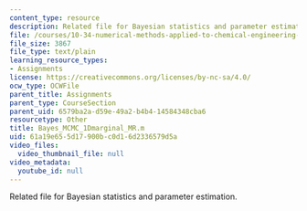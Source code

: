 ```yaml
---
content_type: resource
description: Related file for Bayesian statistics and parameter estimation.
file: /courses/10-34-numerical-methods-applied-to-chemical-engineering-fall-2005/61a19e655d17900bc0d16d2336579d5a_Bayes_MCMC_1Dmarginal_MR.m
file_size: 3867
file_type: text/plain
learning_resource_types:
- Assignments
license: https://creativecommons.org/licenses/by-nc-sa/4.0/
ocw_type: OCWFile
parent_title: Assignments
parent_type: CourseSection
parent_uid: 6579ba2a-d59e-49a2-b4b4-14584348cba6
resourcetype: Other
title: Bayes_MCMC_1Dmarginal_MR.m
uid: 61a19e65-5d17-900b-c0d1-6d2336579d5a
video_files:
  video_thumbnail_file: null
video_metadata:
  youtube_id: null
---
```

Related file for Bayesian statistics and parameter estimation.